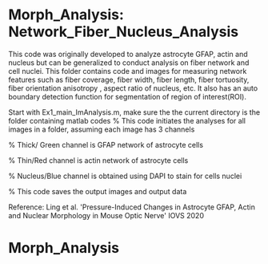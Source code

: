 # Morph_Analysis: Network_Fiber_Nucleus_Analysis

This code was originally developed to analyze astrocyte GFAP, actin and nucleus but can be generalized to conduct analysis on fiber network and cell nuclei.
This folder contains code and images for measuring network features such as fiber coverage, fiber width, fiber length, fiber tortuosity, fiber  orientation anisotropy , aspect ratio of nucleus, etc. It also has an auto boundary detection function for segmentation of region of interest(ROI). 

Start with Ex1_main_ImAnalysis.m, make sure the the current directory is the folder containing matlab codes
% This code initiates the analyses for all images in a folder, assuming each image has 3 channels

% Thick/ Green channel is GFAP network of astrocyte cells

% Thin/Red channel is actin network of astrocyte cells

% Nucleus/Blue channel is obtained using DAPI to stain for cells nuclei

% This code saves the output images and output data 

Reference: Ling et al. 'Pressure-Induced Changes in Astrocyte GFAP, Actin and Nuclear Morphology in Mouse Optic Nerve' IOVS 2020 
# Morph_Analysis
